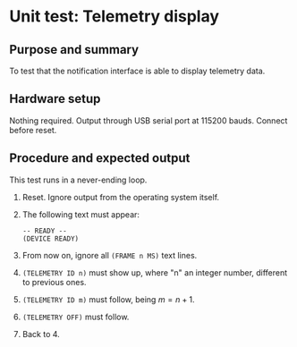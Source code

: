# Unit test: Telemetry display

## Purpose and summary

To test that the notification interface is able to display telemetry data.

## Hardware setup

Nothing required. Output through USB serial port at 115200 bauds. Connect before reset.

## Procedure and expected output

This test runs in a never-ending loop.

1. Reset. Ignore output from the operating system itself.
2. The following text must appear:

   ```text
   -- READY --
   (DEVICE READY)
   ```

3. From now on, ignore all `(FRAME n MS)` text lines.
4. `(TELEMETRY ID n)` must show up, where "n" an integer number,
   different to previous ones.
5. `(TELEMETRY ID m)` must follow, being $m = n+1$.
6. `(TELEMETRY OFF)` must follow.
7. Back to 4.
